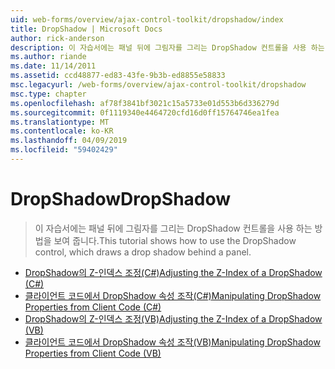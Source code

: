```yaml
---
uid: web-forms/overview/ajax-control-toolkit/dropshadow/index
title: DropShadow | Microsoft Docs
author: rick-anderson
description: 이 자습서에는 패널 뒤에 그림자를 그리는 DropShadow 컨트롤을 사용 하는 방법을 보여 줍니다.
ms.author: riande
ms.date: 11/14/2011
ms.assetid: ccd48877-ed83-43fe-9b3b-ed8855e58833
msc.legacyurl: /web-forms/overview/ajax-control-toolkit/dropshadow
msc.type: chapter
ms.openlocfilehash: af78f3841bf3021c15a5733e01d553b6d336279d
ms.sourcegitcommit: 0f1119340e4464720cfd16d0ff15764746ea1fea
ms.translationtype: MT
ms.contentlocale: ko-KR
ms.lasthandoff: 04/09/2019
ms.locfileid: "59402429"
---
```

# <a name="dropshadow"></a><span data-ttu-id="a9cc0-103">DropShadow</span><span class="sxs-lookup"><span data-stu-id="a9cc0-103">DropShadow</span></span>

> <span data-ttu-id="a9cc0-104">이 자습서에는 패널 뒤에 그림자를 그리는 DropShadow 컨트롤을 사용 하는 방법을 보여 줍니다.</span><span class="sxs-lookup"><span data-stu-id="a9cc0-104">This tutorial shows how to use the DropShadow control, which draws a drop shadow behind a panel.</span></span>


- [<span data-ttu-id="a9cc0-105">DropShadow의 Z-인덱스 조정(C#)</span><span class="sxs-lookup"><span data-stu-id="a9cc0-105">Adjusting the Z-Index of a DropShadow (C#)</span></span>](adjusting-the-z-index-of-a-dropshadow-cs.md)
- [<span data-ttu-id="a9cc0-106">클라이언트 코드에서 DropShadow 속성 조작(C#)</span><span class="sxs-lookup"><span data-stu-id="a9cc0-106">Manipulating DropShadow Properties from Client Code (C#)</span></span>](manipulating-dropshadow-properties-from-client-code-cs.md)
- [<span data-ttu-id="a9cc0-107">DropShadow의 Z-인덱스 조정(VB)</span><span class="sxs-lookup"><span data-stu-id="a9cc0-107">Adjusting the Z-Index of a DropShadow (VB)</span></span>](adjusting-the-z-index-of-a-dropshadow-vb.md)
- [<span data-ttu-id="a9cc0-108">클라이언트 코드에서 DropShadow 속성 조작(VB)</span><span class="sxs-lookup"><span data-stu-id="a9cc0-108">Manipulating DropShadow Properties from Client Code (VB)</span></span>](manipulating-dropshadow-properties-from-client-code-vb.md)
